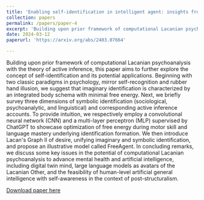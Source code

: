 ```yaml
---
title: 'Enabling self-identification in intelligent agent: insights from computational psychoanalysis'
collection: papers
permalink: /papers/paper-4
excerpt: 'Building upon prior framework of computational Lacanian psychoanalysis with the theory of active inference, this paper aims to further explore the concept of self-identification and its potential applications. Beginning with two classic paradigms in psychology, mirror self-recognition and rubber hand illusion, we suggest that imaginary identification is characterized by an integrated body schema with minimal free energy. Next, we briefly survey three dimensions of symbolic identification (sociological, psychoanalytic, and linguistical) and corresponding active inference accounts. To provide intuition, we respectively employ a convolutional neural network (CNN) and a multi-layer perceptron (MLP) supervised by ChatGPT to showcase optimization of free energy during motor skill and language mastery underlying identification formation. We then introduce Lacan's Graph II of desire, unifying imaginary and symbolic identification, and propose an illustrative model called FreeAgent. In concluding remarks, we discuss some key issues in the potential of computational Lacanian psychoanalysis to advance mental health and artificial intelligence, including digital twin mind, large language models as avatars of the Lacanian Other, and the feasibility of human-level artificial general intelligence with self-awareness in the context of post-structuralism.'
date: 2024-03-12
paperurl: 'https://arxiv.org/abs/2403.07664'

---
```


Building upon prior framework of computational Lacanian psychoanalysis with the theory of active inference, this paper aims to further explore the concept of self-identification and its potential applications. Beginning with two classic paradigms in psychology, mirror self-recognition and rubber hand illusion, we suggest that imaginary identification is characterized by an integrated body schema with minimal free energy. Next, we briefly survey three dimensions of symbolic identification (sociological, psychoanalytic, and linguistical) and corresponding active inference accounts. To provide intuition, we respectively employ a convolutional neural network (CNN) and a multi-layer perceptron (MLP) supervised by ChatGPT to showcase optimization of free energy during motor skill and language mastery underlying identification formation. We then introduce Lacan's Graph II of desire, unifying imaginary and symbolic identification, and propose an illustrative model called FreeAgent. In concluding remarks, we discuss some key issues in the potential of computational Lacanian psychoanalysis to advance mental health and artificial intelligence, including digital twin mind, large language models as avatars of the Lacanian Other, and the feasibility of human-level artificial general intelligence with self-awareness in the context of post-structuralism.

[Download paper here](https://arxiv.org/pdf/2403.07664.pdf)
